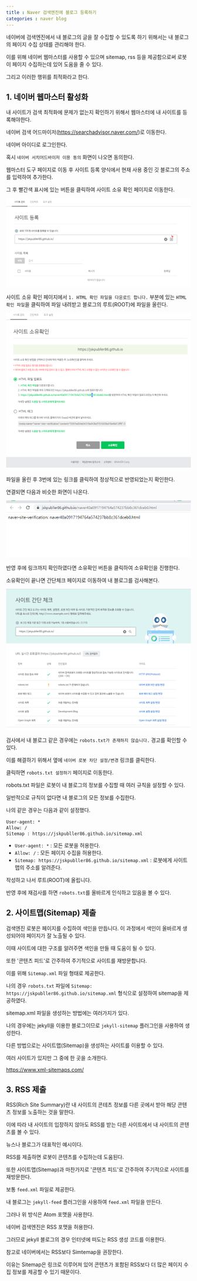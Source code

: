 ```yaml
---
title : Naver 검색엔진에 블로그 등록하기
categories : naver blog 
---
```



네이버에 검색엔진에서 내 블로그의 글을 잘 수집할 수 있도록 하기 위해서는 내 블로그의 페이지 수집 상태를 관리해야 한다.

이를 위해 네이버 웹마스터를 사용할 수 있으며 sitemap, rss 등을 제공함으로써 로봇이 페이지 수집하는데 있어 도움을 줄 수 있다.

그리고 이러한 행위를 최적화라고 한다.

## 1. 네이버 웹마스터 활성화

내 사이트가 검색 최적화에 문제가 없는지 확인하기 위해서 웹마스터에 내 사이트를 등록해야한다.

네이버 검색 어드마이저(<https://searchadvisor.naver.com/>)로 이동한다.

네이버 아이디로 로그인한다.

혹시 `네이버 서치어드바이저 이용 동의` 화면이 나오면 동의한다.

웹마스터 도구 페이지로 이동 후 사이트 등록 양식에서 현재 사용 중인 깃 블로그의 주소를 입력하여 추가한다. 

그 후 빨간색 표시에 있는 버튼을 클릭하여 사이트 소유 확인 페이지로 이동한다.

![사이트 등록 페이지](/assets/images/naver/webmaster.PNG)

사이트 소유 확인 페이지에서 `1. HTML 확인 파일을 다운로드 합니다.` 부분에 있는 `HTML 확인 파일`을 클릭하여 파일 내려받고 블로그의 루트(ROOT)에 파일을 올린다.

![사이트 등록 페이지2](/assets/images/naver/webmaster2.PNG)

파일을 올린 후 3번에 있는 링크를 클릭하여 정상적으로 반영되었는지 확인한다.

연결되면 다음과 비슷한 화면이 나온다.

![사이트 등록 페이지3](/assets/images/naver/webmaster3.PNG)


반영 후에 링크까지 확인하였다면 소유확인 버튼을 클릭하여 소유확인을 진행한다.


소유확인이 끝나면 간단체크 페이지로 이동하여 내 블로그를 검사해본다.

![사이트 등록 페이지2](/assets/images/naver/webmaster4.PNG)


검사에서 내 블로그 같은 경우에는 `robots.txt가 존재하지 않습니다.` 경고를 확인할 수 있다. 

이를 해결하기 위해서 옆에 `네이버 로봇 차단 설정/변경` 링크를 클릭한다. 

클릭하면 `robots.txt 설정하기` 페이지로 이동한다. 

robots.txt 파일은 로봇이 내 블로그의 정보를 수집할 때 여러 규칙을 설정할 수 있다. 

일반적으로 규칙이 없다면 내 블로그의 모든 정보를 수집한다.

나의 같은 경우는 다음과 같이 설정했다. 

```
User-agent: *
Allow: /
Sitemap : https://jskpubller86.github.io/sitemap.xml
```

- `User-agent: *` : 모든 로봇을 허용한다.
- `Allow: /` : 모든 페이지 수집을 허용한다.
- `Sitemap: https://jskpubller86.github.io/sitemap.xml` : 로봇에게 사이트 맵의 주소를 알려준다.

작성하고 나서 루트(ROOT)에 올립니다.

반영 후에 재검사를 하면 `robots.txt`를 올바르게 인식하고 있음을 볼 수 있다.

## 2. 사이트맵(Sitemap) 제출

검색엔진 로봇은 페이지를 수집하여 색인을 만듭니다. 이 과정에서 색인이 올바르게 생성되어야 페이지가 잘 노출될 수 있다.

이때 사이트에 대한 구조를 알려주면 색인을 만들 때 도움이 될 수 있다. 

또한 '콘텐츠 피드'로 간주하여 주기적으로 사이트를 재방문합니다.

이를 위해 `Sitemap.xml` 파일 형태로 제공한다. 

나의 경우 `robots.txt` 파일에 `Sitemap: https://jskpubller86.github.io/sitemap.xml` 형식으로 설정하여 sitemap을 제공하였다.

sitemap.xml 파일을 생성하는 방법에는 여러가지가 있다.

나의 경우에는 jekyll을 이용한 블로그이므로 `jekyll-sitemap` 플러그인을 사용하여 생성한다.

다른 방법으로는 사이트맵(Sitemap)을 생성하는 사이트를 이용할 수 있다. 

여러 사이트가 있지만 그 중에 한 곳을 소개한다. 

<https://www.xml-sitemaps.com/>

## 3. RSS 제출

RSS(Rich Site Summary)란 내 사이트의 콘테츠 정보를 다른 곳에서 받아 해당 콘텐츠 정보를 노출하는 것을 말한다.

이에 따라 내 사이트의 입장하지 않아도 RSS를 받는 다른 사이트에서 내 사이트의 콘텐츠를 볼 수 있다.

뉴스나 블로그가  대표적인 예시이다.

RSS를 제출하면 로봇이 콘텐츠를 수집하는데 도움된다.

또한 사이트맵(Sitemap)과 마찬가지로 '콘텐츠 피드'로 간주하여 주기적으로 사이트를 재방문한다.

보통 `feed.xml` 파일로 제공한다.

내 블로그는 `jekyll-feed` 플러그인을 사용하여 `feed.xml` 파일을 만든다.

그러나 위 방식은 Atom 포맷을 사용한다.

네이버 검색엔진은 RSS 포맷을 허용한다.

그러므로 jekyll 블로그의 경우 인터넷에 떠도는 RSS 생성 코드를 이용한다.

참고로 네이버에서는 RSS보다 Simtemap을 권장한다.

이유는 Sitemap은 링크로 이루어져 있어 콘텐츠가 포함된 RSS보다 더 많은 페이지 수집 정보를 제공할 수 있기 때문이다.





















